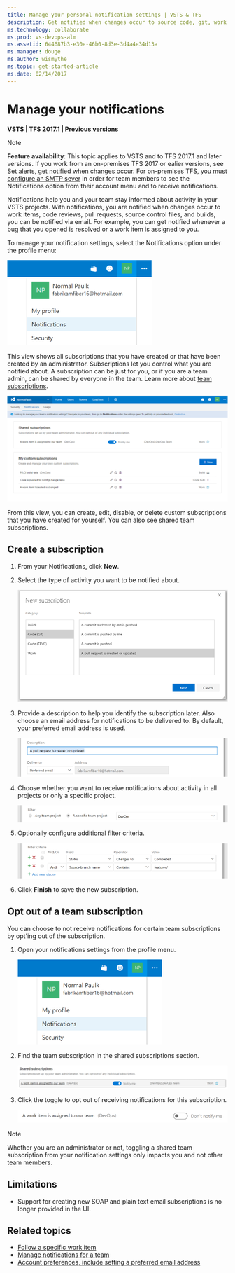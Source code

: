 ```yaml
---
title: Manage your personal notification settings | VSTS & TFS
description: Get notified when changes occur to source code, git, work items, and builds when using Visual Studio Team Services (VSTS) and Team Foundation Server (TFS)
ms.technology: collaborate
ms.prod: vs-devops-alm
ms.assetid: 644687b3-e30e-46b0-8d3e-3d4a4e34d13a
ms.manager: douge
ms.author: wismythe
ms.topic: get-started-article  
ms.date: 02/14/2017 
---
```


# Manage your notifications

<b>VSTS | TFS 2017.1 | [Previous versions](../work/track/alerts-and-notifications.md)</b> 

>[!NOTE]  
>**Feature availability**: This topic applies to VSTS and to TFS 2017.1 and later versions. If you work from an on-premises TFS 2017 or ealier versions, see [Set alerts, get notified when changes occur](../work/track/alerts-and-notifications.md). For on-premises TFS, [you must configure an SMTP sever](../tfs-server/admin/setup-customize-alerts.md) in order for team members to see the Notifications option from their account menu and to  receive notifications. 
 
Notifications help you and your team stay informed about activity in your VSTS projects. With notifications, you are notified when changes occur to work items, code reviews, pull requests, source control files, and builds, you can be notified via email. For example, you can get notified whenever a bug that you opened is resolved or a work item is assigned to you. 

To manage your notification settings, select the Notifications option under the profile menu:
	
![Access personal notifications settings via the profile menu](_img/personal-profile-menu.png)

This view shows all subscriptions that you have created or that have been created by an administrator. Subscriptions let you control what you are notified about. A subscription can be just for you, or if you are a team admin, can be shared by everyone in the team. Learn more about [team subscriptions](./manage-team-notifications.md).

![Personal notification settings](_img/personal-notifications.png)

From this view, you can create, edit, disable, or delete custom subscriptions that you have created for yourself. You can also see shared team subscriptions.

## Create a subscription

1. From your Notifications, click **New**.
	
3. Select the type of activity you want to be notified about.
	
	![Select event category and template](_img/new-sub-page1.png)

4. Provide a description to help you identify the subscription later. Also choose an email address for notifications to be delivered to. By default, your preferred email address is used.

	![Select event category and template](_img/new-sub-description-and-delivery.png)

5. Choose whether you want to receive notifications about activity in all projects or only a specific project.

	![Select scope](_img/new-sub-scope.png)

6. Optionally configure additional filter criteria.

	![Select scope](_img/new-sub-filter-conditions.png)

7. Click **Finish** to save the new subscription.

## Opt out of a team subscription

You can choose to not receive notifications for certain team subscriptions by opt'ing out of the subscription.

1. Open your notifications settings from the profile menu.
	
	![Access personal notifications settings via the profile menu](_img/personal-profile-menu.png)

2. Find the team subscription in the shared subscriptions section.

	![Shared subscriptions list](_img/shared-sub.png)

3. Click the toggle to opt out of receiving notifications for this subscription.

    ![Opt'ed out of a shared sub](_img/shared-sub-opt-out.png)

>[!NOTE]  
>Whether you are an administrator or not, toggling a shared team subscription from your notification settings only impacts you and not other team members.

## Limitations

* Support for creating new SOAP and plain text email subscriptions is no longer provided in the UI.

## Related topics

- [Follow a specific work item](../collaborate/follow-work-items.md)  
- [Manage notifications for a team](./manage-team-notifications.md)  
- [Account preferences, include setting a preferred email address](../accounts/account-preferences.md)  
